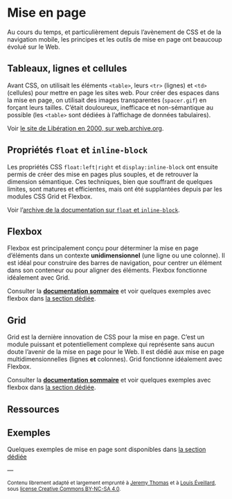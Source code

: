 # Mise en page

Au cours du temps, et particulièrement depuis l’avènement de CSS et de la navigation mobile, les principes et les outils de mise en page ont beaucoup évolué sur le Web.

## Tableaux, lignes et cellules

Avant CSS, on utilisait les éléments `<table>`, leurs `<tr>` (lignes) et `<td>` (cellules) pour mettre en page les sites web. Pour créer des espaces dans la mise en page, on utilisait des images transparentes (`spacer.gif`) en forçant leurs tailles. C’était douloureux, inefficace et non-sémantique au possible (les `<table>` sont dédiées à l’affichage de données tabulaires).

Voir [le site de Libération en 2000, sur web.archive.org](https://web.archive.org/web/20000809010933/http://www.liberation.fr/).

## Propriétés `float` et `inline-block`

Les propriétés CSS `float:left|right` et `display:inline-block` ont ensuite permis de créer des mise en pages plus souples, et de retrouver la dimension sémantique. Ces techniques, bien que souffrant de quelques limites, sont matures et efficientes, mais ont été supplantées depuis par les modules CSS Grid et Flexbox.

Voir l’[archive de la documentation sur `float` et `inline-block`](../floats/).

## Flexbox

Flexbox est principalement conçu pour déterminer la mise en page d’éléments dans un contexte **unidimensionnel** (une ligne ou une colonne).
Il est idéal pour construire des barres de navigation, pour centrer un élément dans son conteneur ou pour aligner des éléments. Flexbox fonctionne idéalement avec Grid.

Consulter la [**documentation sommaire**](../../flexbox/) et voir quelques exemples avec flexbox dans [la section dédiée](../../../exemples/#flex).

## Grid

Grid est la dernière innovation de CSS pour la mise en page. C’est un module puissant et potentiellement complexe qui représente sans aucun doute l’avenir de la mise en page pour le Web. Il est dédié aux mise en page multidimensionnelles (lignes **et** colonnes). Grid fonctionne idéalement avec Flexbox.

Consulter la [**documentation sommaire**](../../grid/) et voir quelques exemples avec flexbox dans [la section dédiée](../../../exemples/#flex).


## Ressources

## Exemples

Quelques exemples de mise en page sont disponibles dans [la section dédiée](../../../exemples/#layout)

—

<small>Contenu librement adapté et largement emprunté à [Jeremy Thomas](https://marksheet.io) et à [Louis Éveillard](http://pca.louiseveillard.com/),  sous [license Creative Commons BY-NC-SA 4.0](https://creativecommons.org/licenses/by-nc-sa/4.0/). </small>
